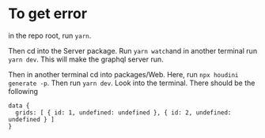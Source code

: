 # To get error

in the repo root, run `yarn`.

Then cd into the Server package. Run `yarn watch`and in another terminal run `yarn dev`. This will make the graphql server run.

Then in another terminal cd into packages/Web. Here, run `npx houdini generate -p`. Then run `yarn dev`. Look into the terminal. There should be the following

```
data {
  grids: [ { id: 1, undefined: undefined }, { id: 2, undefined: undefined } ]
}
```
